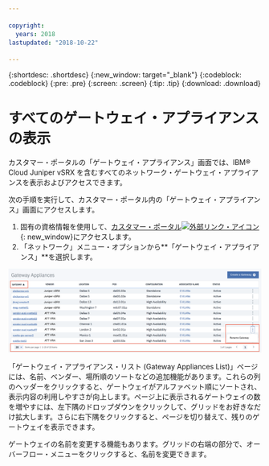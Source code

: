 ```yaml
---

copyright:
  years: 2018
lastupdated: "2018-10-22"

---
```


{:shortdesc: .shortdesc}
{:new_window: target="_blank"}
{:codeblock: .codeblock}
{:pre: .pre}
{:screen: .screen}
{:tip: .tip}
{:download: .download}

# すべてのゲートウェイ・アプライアンスの表示

カスタマー・ポータルの「ゲートウェイ・アプライアンス」画面では、IBM® Cloud Juniper vSRX を含むすべてのネットワーク・ゲートウェイ・アプライアンスを表示およびアクセスできます。  

次の手順を実行して、カスタマー・ポータル内の「ゲートウェイ・アプライアンス」画面にアクセスします。

1. 固有の資格情報を使用して、[カスタマー・ポータル![外部リンク・アイコン](../../icons/launch-glyph.svg "外部リンク・アイコン")](https://control.softlayer.com/){: new_window}にアクセスします。
2. 「ネットワーク」メニュー・オプションから**「ゲートウェイ・アプライアンス」**を選択します。

<img src="images/gateway-apps.png" alt="図面" style="width: 700px;"/>
  
「ゲートウェイ・アプライアンス・リスト (Gateway Appliances List)」ページには、名前、ベンダー、場所順のソートなどの追加機能があります。これらの列のヘッダーをクリックすると、ゲートウェイがアルファベット順にソートされ、表示内容の利用しやすさが向上します。ページ上に表示されるゲートウェイの数を増やすには、左下隅のドロップダウンをクリックして、グリッドをお好きなだけ拡大します。さらに右下隅をクリックすると、ページを切り替えて、残りのゲートウェイを表示できます。  

ゲートウェイの名前を変更する機能もあります。グリッドの右端の部分で、オーバーフロー・メニューをクリックすると、名前を変更できます。
